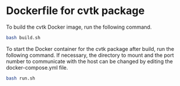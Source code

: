# Dockerfile for cvtk package

To build the cvtk Docker image, run the following command.

```bash
bash build.sh
```


To start the Docker container for the cvtk package after build,
run the following command.
If necessary, the directory to mount and the port number
to communicate with the host
can be changed by editing the docker-compose.yml file.


```bash
bash run.sh
```



